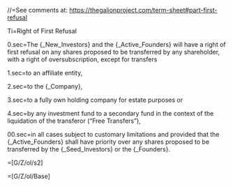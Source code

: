 //=See comments at: <a href="https://thegalionproject.com/term-sheet#part-first-refusal">https://thegalionproject.com/term-sheet#part-first-refusal</a>

Ti=Right of First Refusal 

0.sec=The {_New_Investors} and the {_Active_Founders} will have a right of first refusal on any shares proposed to be transferred by any shareholder, with a right of oversubscription, except for transfers 

1.sec=to an affiliate entity,

2.sec=to the {_Company},

3.sec=to a fully own holding company for estate purposes or

4.sec=by any investment fund to a secondary fund in the context of the liquidation of the transferor (“Free Transfers”),

00.sec=in all cases subject to customary limitations and provided that the {_Active_Founders} shall have priority over any shares proposed to be transferred by the {_Seed_Investors} or the {_Founders}.

=[G/Z/ol/s2]

=[G/Z/ol/Base]

